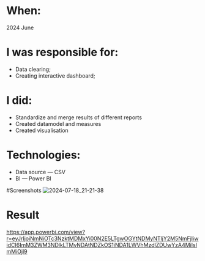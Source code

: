 # When:
2024 June

# I was responsible for:
- Data clearing;
- Creating interactive dashboard;

# I did:
- Standardize and merge results of different reports
- Created datamodel and measures
- Created visualisation

# Technologies:
- Data source — CSV
- BI — Power BI

#Screenshots
![2024-07-18_21-21-38](https://github.com/user-attachments/assets/b412967a-52a3-48a7-b0eb-c90df846fa21)

# Result
https://app.powerbi.com/view?r=eyJrIjoiNmNiOTc3NzktMDMxYi00N2E5LTgwOGYtNDMyNTljY2M5NmFjIiwidCI6ImM3ZWM3NDlkLTMyNDAtNDZkOS1iNDA1LWVhMzdlZDUwYzA4MiIsImMiOjl9
